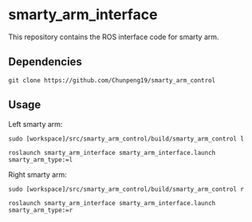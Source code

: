 # smarty_arm_interface

This repository contains the ROS interface code for smarty arm.

## Dependencies
```
git clone https://github.com/Chunpeng19/smarty_arm_control
```

## Usage

Left smarty arm:
```
sudo [workspace]/src/smarty_arm_control/build/smarty_arm_control l
```
```
roslaunch smarty_arm_interface smarty_arm_interface.launch smarty_arm_type:=l
```

Right smarty arm:
```
sudo [workspace]/src/smarty_arm_control/build/smarty_arm_control r
```
```
roslaunch smarty_arm_interface smarty_arm_interface.launch smarty_arm_type:=r
```
